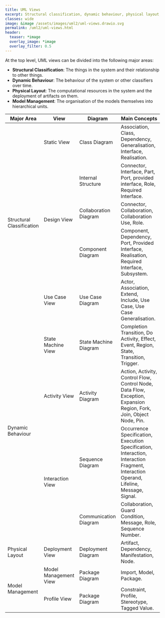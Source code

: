 ```yaml
---
title: UML Views
excerpt: Structural classification, dynamic behaviour, physical layout, model management.
classes: wide
image: &image /assets/images/uml2/uml-views.drawio.svg
permalink: /uml2/uml-views.html
header:
  teaser: *image
  overlay_image: *image
  overlay_filter: 0.5
---
```

At the top level, UML views can be divided into the following major areas:

* **Structural Classification**: The things in the system and their relationship to other things.
* **Dynamic Behaviour**: The behaviour of the system or other classifiers over time.
* **Physical Layout**:	The computational resources in the system and the deployment of artifacts on them.
* **Model Management**:	The organisation of the models themselves into hierarchical units.

<table>
  <thead>
    <tr>
      <th>Major Area</th>
      <th>View</th>
      <th>Diagram</th>
      <th>Main Concepts</th>
    </tr>
  </thead>
  <tbody>
    <tr>
        <td rowspan=5>Structural Classification</td>
        <td>Static View</td>
        <td>Class Diagram</td>
        <td>Association, Class, Dependency, Generalisation, Interface, Realisation.</td>
    </tr>
    <tr>
        <td rowspan=3>Design View</td>
        <td>Internal Structure</td>
        <td>Connector, Interface, Part, Port, provided interface, Role, Required Interface.</td>
    </tr>
    <tr>
        <td>Collaboration Diagram</td>
        <td>Connector, Collaboration, Collaboration Use, Role.</td>
    </tr>
    <tr>
        <td>Component Diagram</td>
        <td>Component, Dependency, Port, Provided Interface, Realisation, Required Interface, Subsystem.</td>
    </tr>
    <tr>
        <td>Use Case View</td>
        <td>Use Case Diagram</td>
        <td>Actor, Association, Extend, Include, Use Case, Use Case Generalisation.</td>
    </tr>
    <tr>
        <td rowspan=4>Dynamic Behaviour</td>
        <td>State Machine View</td>
        <td>State Machine Diagram</td>
        <td>Completion Transition, Do Activity, Effect, Event, Region, State, Transition, Trigger.</td>
    </tr>
    <tr>
        <td>Activity View</td>
        <td>Activity Diagram</td>
        <td>Action, Activity, Control Flow, Control Node, Data Flow, Exception, Expansion Region, Fork, Join, Object Node, Pin.</td>
    </tr>
    <tr>
        <td rowspan=2>Interaction View</td>
        <td>Sequence Diagram</td>
        <td>Occurrence Specification, Execution Specification, Interaction, Interaction Fragment, Interaction Operand, Lifeline, Message, Signal.</td>
    </tr>
    <tr>
        <td>Communication Diagram</td>
        <td>Collaboration, Guard Condition, Message, Role, Sequence Number.</td>
    </tr>
    <tr>
        <td>Physical Layout</td>
        <td>Deployment View</td>
        <td>Deployment Diagram</td>
        <td>Artifact, Dependency, Manifestation, Node.</td>
    </tr>
    <tr>
        <td rowspan=2>Model Management</td>
        <td>Model Management View</td>
        <td>Package Diagram</td>
        <td>Import, Model, Package.</td>
    </tr>
    <tr>
        <td>Profile View</td>
        <td>Package Diagram</td>
        <td>Constraint, Profile, Stereotype, Tagged Value.</td>
    </tr>
  </tbody>
</table>
